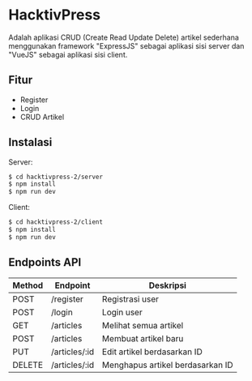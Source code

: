 # HacktivPress
Adalah aplikasi CRUD (Create Read Update Delete) artikel sederhana menggunakan framework "ExpressJS" sebagai aplikasi sisi server dan "VueJS" sebagai aplikasi sisi client.

## Fitur
- Register
- Login
- CRUD Artikel

## Instalasi
Server:
```sh
$ cd hacktivpress-2/server
$ npm install
$ npm run dev
```
Client:
```sh
$ cd hacktivpress-2/client
$ npm install
$ npm run dev
```

## Endpoints API
| Method | Endpoint | Deskripsi |
| ------ | -------- | --------- |
| POST | /register | Registrasi user |
| POST | /login | Login user |
| GET | /articles | Melihat semua artikel |
| POST | /articles | Membuat artikel baru |
| PUT | /articles/:id | Edit artikel berdasarkan ID |
| DELETE | /articles/:id | Menghapus artikel berdasarkan ID |
